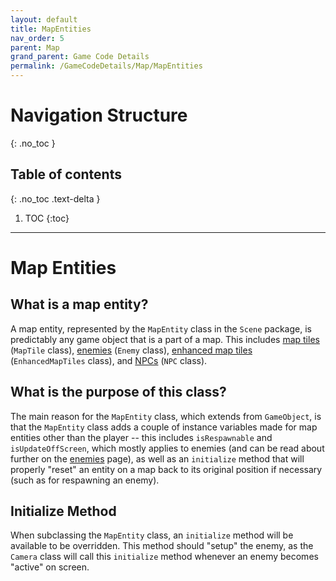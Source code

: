 ```yaml
---
layout: default
title: MapEntities
nav_order: 5
parent: Map
grand_parent: Game Code Details
permalink: /GameCodeDetails/Map/MapEntities
---
```


# Navigation Structure
{: .no_toc }

## Table of contents
{: .no_toc .text-delta }

1. TOC
{:toc}

---

# Map Entities

## What is a map entity?

A map entity, represented by the `MapEntity` class in the `Scene` package, is predictably any game object that is a part of a map.
This includes [map tiles](./map-tiles-and-tilesets.md) (`MapTile` class), [enemies](./enemies.md) (`Enemy` class), 
[enhanced map tiles](./enhanced-map-tiles.md) (`EnhancedMapTiles` class), and [NPCs](./npcs.md) (`NPC` class).

## What is the purpose of this class?

The main reason for the `MapEntity` class, which extends from `GameObject`, is that the `MapEntity` class adds a couple of instance variables
made for map entities other than the player -- this includes `isRespawnable` and `isUpdateOffScreen`, which mostly applies to enemies (and can be read about further
on the [enemies](./enemies.md) page), as well as an `initialize` method that will properly "reset" an entity on a map
back to its original position if necessary (such as for respawning an enemy).

## Initialize Method

When subclassing the `MapEntity` class, an `initialize` method will be available to be overridden. This method should "setup" the enemy,
as the `Camera` class will call this `initialize` method whenever an enemy becomes "active" on screen.